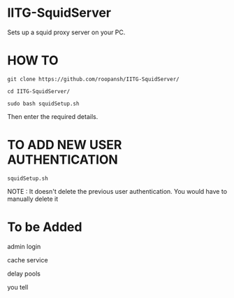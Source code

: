 # IITG-SquidServer
Sets up a squid proxy server on your PC. 

# HOW TO
    
    git clone https://github.com/roopansh/IITG-SquidServer/
    
    cd IITG-SquidServer/
    
    sudo bash squidSetup.sh
    
Then enter the required details.
    
# TO ADD NEW USER AUTHENTICATION

    squidSetup.sh
    
NOTE : It doesn't delete the previous user authentication. You would have to manually delete it

# To be Added

admin login

cache service

delay pools

you tell
